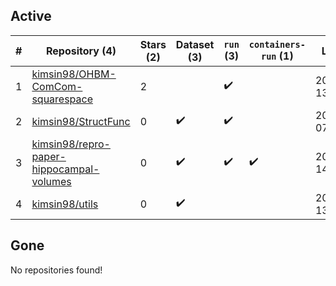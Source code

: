 ## Active
| # | Repository (4) | Stars (2) | Dataset (3) | `run` (3) | `containers-run` (1) | Last Modified |
| --- | --- | --- | --- | --- | --- | --- |
| 1 | [kimsin98/OHBM-ComCom-squarespace](https://github.com/kimsin98/OHBM-ComCom-squarespace) | 2 |  | :heavy_check_mark: |  | 2024-10-26 13:33:41+00:00 |
| 2 | [kimsin98/StructFunc](https://github.com/kimsin98/StructFunc) | 0 | :heavy_check_mark: | :heavy_check_mark: |  | 2022-01-13 07:09:23+00:00 |
| 3 | [kimsin98/repro-paper-hippocampal-volumes](https://github.com/kimsin98/repro-paper-hippocampal-volumes) | 0 | :heavy_check_mark: | :heavy_check_mark: | :heavy_check_mark: | 2022-03-24 14:07:19+00:00 |
| 4 | [kimsin98/utils](https://github.com/kimsin98/utils) | 0 | :heavy_check_mark: |  |  | 2023-07-09 13:12:46+00:00 |

## Gone
No repositories found!

